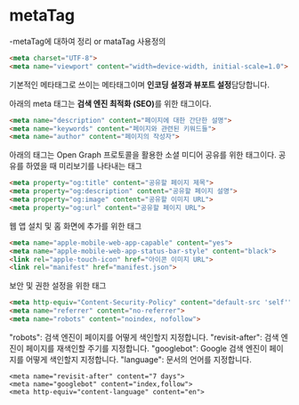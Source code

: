 # metaTag
-metaTag에 대하여 정리 or mataTag 사용정의
```html
<meta charset="UTF-8">
<meta name="viewport" content="width=device-width, initial-scale=1.0">
```
기본적인 메타태그로 쓰이는 메타태그이며
<b> 인코딩 설정과 뷰포트 설정</b>담당합니다.

아래의 meta 태그는 <b>검색 엔진 최적화 (SEO)</b>를 위한 태그이다.
```html
<meta name="description" content="페이지에 대한 간단한 설명">
<meta name="keywords" content="페이지와 관련된 키워드들">
<meta name="author" content="페이지의 작성자">
```
아래의 태그는 Open Graph 프로토콜을 활용한 소셜 미디어 공유를 위한 태그이다.
  공유를 하였을 때 미리보기를 나타내는 태그
  ```html
<meta property="og:title" content="공유할 페이지 제목">
<meta property="og:description" content="공유할 페이지 설명">
<meta property="og:image" content="공유할 이미지 URL">
<meta property="og:url" content="공유할 페이지 URL">
```

웹 앱 설치 및 홈 화면에 추가를 위한 태그
```html
<meta name="apple-mobile-web-app-capable" content="yes">
<meta name="apple-mobile-web-app-status-bar-style" content="black">
<link rel="apple-touch-icon" href="아이콘 이미지 URL">
<link rel="manifest" href="manifest.json">
```

보안 및 권한 설정을 위한 태그
```html
<meta http-equiv="Content-Security-Policy" content="default-src 'self'">
<meta name="referrer" content="no-referrer">
<meta name="robots" content="noindex, nofollow">
```
"robots": 검색 엔진이 페이지를 어떻게 색인할지 지정합니다.
"revisit-after": 검색 엔진이 페이지를 재색인할 주기를 지정합니다.
"googlebot": Google 검색 엔진이 페이지를 어떻게 색인할지 지정합니다.
"language": 문서의 언어를 지정합니다.
```
<meta name="revisit-after" content="7 days">
<meta name="googlebot" content="index,follow">
<meta http-equiv="content-language" content="en">
```
